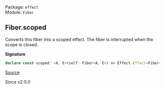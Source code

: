 Package: `effect`<br />
Module: `Fiber`<br />

## Fiber.scoped

Converts this fiber into a scoped effect. The fiber is interrupted when the
scope is closed.

**Signature**

```ts
declare const scoped: <A, E>(self: Fiber<A, E>) => Effect.Effect<Fiber<A, E>, never, Scope.Scope>
```

[Source](https://github.com/Effect-TS/effect/tree/main/packages/effect/src/Fiber.ts#L669)

Since v2.0.0